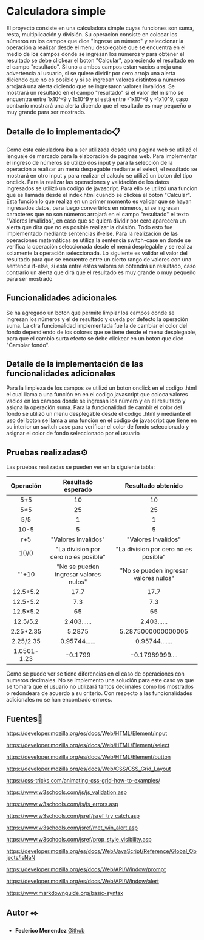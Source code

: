 # Calculadora simple

El proyecto consiste en una calculadora simple cuyas funciones son suma, resta, multiplicación y división. Su operacion consiste en colocar los números en los campos que dice "ingrese un número" y seleccionar la operación a realizar desde el menu desplegable que se encuentra en el medio de los campos donde se ingresan los números y para obtener el resultado se debe clickear el boton "Calcular", apareciendo el resultado en el campo "resultado".
Si uno a ambos campos estan vacios arroja una advertencia al usuario, si se quiere dividir por cero arroja una alerta diciendo que no es posible y si se ingresan valores distintos a números arrojará una alerta diciendo que se ingresaron valores invalidos. Se mostrará un resultado en el campo "resultado" si el valor del mismo se encuentra entre 1x10^-9 y 1x10^9 y si está entre -1x10^-9 y -1x10^9, caso contrario mostrará una alerta dicendo que el resultado es muy pequeño o muy grande para ser mostrado.

## Detalle de lo implementado📋

Como esta calculadora iba a ser utilizada desde una pagina web se utilizó el lenguaje de marcado para la elaboración de paginas web. Para implementar el ingreso de números se utilizó dos input y para la selección de la operación a realizar un menú despegable mediante el select, el resultado se mostrará en otro input y para realizar el calculo se utilizó un boton del tipo onclick.
Para la realizar las operaciones y validación de los datos ingresados se utilizó un codigo de javascript. Para ello se utilizó una funcion que es llamada desde el index.html cuando se clickea el boton "Calcular".
Esta función lo que realiza en un primer momento es validar que se hayan ingresados datos, para luego convertirlos en números, si se ingresan caracteres que no son números arrojará en el campo "resultado" el texto "Valores Invalidos", en caso que se quiera dividir por cero aparecera un alerta que dira que no es posible realizar la división. Todo esto fue implementado mediante sentencias if-else.
Para la realización de las operaciones matemáticas se utiliza la sentencia switch-case en donde se verifica la operación seleccionada desde el menú desplegable y se realiza solamente la operación seleccionada. Lo siguiente es validar el valor del resultado para que se encuentre entre un cierto rango de valores con una sentencia if-else, si está entre estos valores se obtendrá un resultado, caso contrario un alerta que dirá que el resultado es muy grande o muy pequeño para ser mostrado

## Funcionalidades adicionales

Se ha agregado un boton que permite limpiar los campos donde se ingresan los números y el de resultado y queda por defecto la operación suma. 
La otra funcionalidad implementada fue la de cambiar el color del fondo dependiendo de los colores que se tiene desde el menu desplegable, para que el cambio surta efecto se debe clickear en un boton que dice "Cambiar fondo".

## Detalle de la implementación de las funcionalidades adicionales

Para la limpieza de los campos se utilizó un boton onclick en el codigo .html el cual llama a una función en en el codigo javascript que coloca valores vacios en los campos donde se ingresan los número y en el resultado y asigna la operación suma.
Para la funcionalidad de cambir el color del fondo se utilizó un menu desplegable desde el codigo .html y mediante el uso del boton se llama a una función en el código de javascript que tiene en su interior un switch case para verificar el color de fondo seleccionado y asignar el color de fondo seleccionado por el usuario

## Pruebas realizadas⚙️

Las pruebas realizadas se pueden ver en la siguiente tabla:

| Operación | Resultado esperado                    | Resultado obtenido                    |
|:---------:|:-------------------------------------:|:-------------------------------------:|
|   5+5     |        10                             |        10                             | 
|   5*5     |        25                             |        25                             |
|   5/5     |        1                              |        1                              |
|   10-5    |        5                              |        5                              |
|   r+5     |"Valores Invalidos"                    | "Valores Invalidos"                   |
|   10/0    |"La division por cero no es posible"   |"La division por cero no es posible"   |
|   ""+10   |"No se pueden ingresar valores nulos"  |"No se pueden ingresar valores nulos"  |
|12.5+5.2   |   17.7                                |       17.7                            |
|12.5-5.2   |   7.3                                 |       7.3                             |
|12.5*5.2   |   65                                  |       65                              |
|12.5/5.2   |   2.403......                         |       2.403......                     |
|2.25*2.35  |   5.2875                              |5.2875000000000005                     |
|2.25/2.35  |   0.95744......                       |   0.95744.......                      |
|1.0501-1.23|   -0.1799                             |   -0.17989999....                     |

Como se puede ver se tiene diferencias en el caso de operaciones con numeros decimales. No se implemento una solución para este caso ya que se tomará que el usuario no utilizará tantos decimales como los mostrados o redondeara de acuerdo a su criterio.
Con respecto a las funcionalidades adicionales no se han encontrado errores.

## Fuentes📖

<https://developer.mozilla.org/es/docs/Web/HTML/Element/input>

<https://developer.mozilla.org/es/docs/Web/HTML/Element/select>

<https://developer.mozilla.org/es/docs/Web/HTML/Element/button>

<https://developer.mozilla.org/es/docs/Web/CSS/CSS_Grid_Layout>

<https://css-tricks.com/animating-css-grid-how-to-examples/>

<https://www.w3schools.com/js/js_validation.asp>

<https://www.w3schools.com/js/js_errors.asp>

<https://www.w3schools.com/jsref/jsref_try_catch.asp>

<https://www.w3schools.com/jsref/met_win_alert.asp>

<https://www.w3schools.com/jsref/prop_style_visibility.asp>

<https://developer.mozilla.org/es/docs/Web/JavaScript/Reference/Global_Objects/isNaN>

<https://developer.mozilla.org/es/docs/Web/API/Window/prompt>

<https://developer.mozilla.org/es/docs/Web/API/Window/alert>

<https://www.markdownguide.org/basic-syntax>

## Autor ✒️
* **Federico Menendez**  [Github](https://github.com/FedeMenendez)